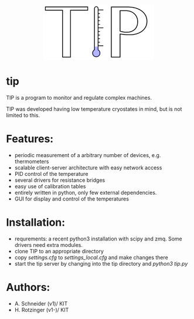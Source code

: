 <p align="center">
  <img src="https://github.com/qkitgroup/tip/blob/master/logo/TIP_logo.png" alt="TIP" width="300">
</p>


tip
===
TIP is a program to monitor and regulate complex machines. 

TIP was developed having low temperature cryostates in mind, but is not limited to this.

Features:
===
  * periodic measurement of a arbitrary number of devices, e.g. thermometers
  * scalable client-server architecture with easy network access
  * PID control of the temperature
  * several drivers for resistance bridges
  * easy use of calibration tables
  * entirely written in python, only few external dependencies.
  * GUI for display and control of the temperatures

Installation:
===
  * requrements: a recent python3 installation with scipy and zmq. Some drivers need extra modules.
  * clone TIP to an appropriate directory
  * copy *settings.cfg* to *settings_local.cfg* and make changes there
  * start the tip server by changing into the tip directory and *python3 tip.py*


Authors:
===
 *  A. Schneider  (v1)/ KIT
 *  H. Rotzinger (v1-)/ KIT

